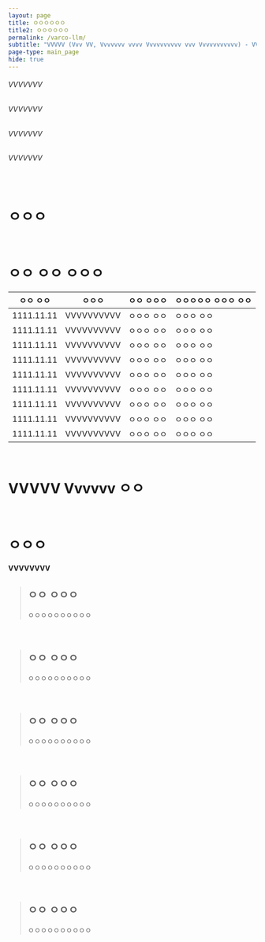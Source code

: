 ```yaml
---
layout: page
title: ㅇㅇㅇㅇㅇㅇ
title2: ㅇㅇㅇㅇㅇㅇ
permalink: /varco-llm/
subtitle: "VVVVV (Vvv VV, Vvvvvvv vvvv Vvvvvvvvvv vvv Vvvvvvvvvvv) - VVV"
page-type: main_page
hide: true
---
```


<h6>VVVVVVV</h6>
<h6>VVVVVVV</h6>
<h6>VVVVVVV</h6>
<h6>VVVVVVV</h6>

<br/>

# ㅇㅇㅇ


<br/>

# ㅇㅇ ㅇㅇ ㅇㅇㅇ

|ㅇㅇ ㅇㅇ|ㅇㅇㅇ|ㅇㅇ ㅇㅇㅇ|ㅇㅇㅇㅇㅇ ㅇㅇㅇ ㅇㅇ|
|-|-|-|-|
|1111.11.11|VVVVVVVVVV|ㅇㅇㅇ ㅇㅇ|ㅇㅇㅇ ㅇㅇ|
|1111.11.11|VVVVVVVVVV|ㅇㅇㅇ ㅇㅇ|ㅇㅇㅇ ㅇㅇ|
|1111.11.11|VVVVVVVVVV|ㅇㅇㅇ ㅇㅇ|ㅇㅇㅇ ㅇㅇ|
|1111.11.11|VVVVVVVVVV|ㅇㅇㅇ ㅇㅇ|ㅇㅇㅇ ㅇㅇ|
|1111.11.11|VVVVVVVVVV|ㅇㅇㅇ ㅇㅇ|ㅇㅇㅇ ㅇㅇ|
|1111.11.11|VVVVVVVVVV|ㅇㅇㅇ ㅇㅇ|ㅇㅇㅇ ㅇㅇ|
|1111.11.11|VVVVVVVVVV|ㅇㅇㅇ ㅇㅇ|ㅇㅇㅇ ㅇㅇ|
|1111.11.11|VVVVVVVVVV|ㅇㅇㅇ ㅇㅇ|ㅇㅇㅇ ㅇㅇ|
|1111.11.11|VVVVVVVVVV|ㅇㅇㅇ ㅇㅇ|ㅇㅇㅇ ㅇㅇ|


<br/>

# VVVVV Vvvvvv ㅇㅇ




<br/>

# ㅇㅇㅇ

<h4 class="subtitle">VVVVVVVV</h4>

> ## ㅇㅇ ㅇㅇㅇ
>
> ㅇㅇㅇㅇㅇㅇㅇㅇㅇㅇ

<br/>

> ## ㅇㅇ ㅇㅇㅇ
>
> ㅇㅇㅇㅇㅇㅇㅇㅇㅇㅇ

<br/>

> ## ㅇㅇ ㅇㅇㅇ
>
> ㅇㅇㅇㅇㅇㅇㅇㅇㅇㅇ

<br/>

> ## ㅇㅇ ㅇㅇㅇ
>
> ㅇㅇㅇㅇㅇㅇㅇㅇㅇㅇ

<br/>

> ## ㅇㅇ ㅇㅇㅇ
>
> ㅇㅇㅇㅇㅇㅇㅇㅇㅇㅇ

<br/>

> ## ㅇㅇ ㅇㅇㅇ
>
> ㅇㅇㅇㅇㅇㅇㅇㅇㅇㅇ
